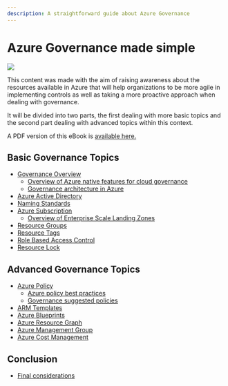 ```yaml
---
description: A straightforward guide about Azure Governance
---
```


# Azure Governance made simple

![](.gitbook/assets/azure\_governance.png)

This content was made with the aim of raising awareness about the resources available in Azure that will help organizations to be more agile in implementing controls as well as taking a more proactive approach when dealing with governance.

It will be divided into two parts, the first dealing with more basic topics and the second part dealing with advanced topics within this context.

A PDF version of this eBook is [available here.](https://github.com/ricmmartins/book-azgovernance/blob/1aec28831346b00aeb756a47ea6e40edd6805599/Azure%20Governance%20-%20Ebook.pdf)

## Basic Governance Topics

* [Governance Overview](basic-governance-topics/governance-overview/)
  * [Overview of Azure native features for cloud governance](basic-governance-topics/governance-overview/overview-of-azure-native-features-for-cloud-governance.md)
  * [Governance architecture in Azure](basic-governance-topics/governance-overview/governance-architecture-in-azure.md)
* [Azure Active Directory](basic-governance-topics/azure-active-directory.md)
* [Naming Standards](basic-governance-topics/naming-standards.md)
* [Azure Subscription](basic-governance-topics/azure-subscription/)
  * [Overview of Enterprise Scale Landing Zones](basic-governance-topics/azure-subscription/overview-of-enterprise-scale-landing-zones.md)
* [Resource Groups](basic-governance-topics/resource-groups.md)
* [Resource Tags](basic-governance-topics/resource-tags.md)
* [Role Based Access Control](basic-governance-topics/role-based-access-control.md)
* [Resource Lock](basic-governance-topics/resource-locks.md)

## Advanced Governance Topics

* [Azure Policy](advanced-governance-topics/azure-policy/)
  * [Azure policy best practices](advanced-governance-topics/azure-policy/azure-policy-best-practices.md)
  * [Governance suggested policies](advanced-governance-topics/azure-policy/governance-suggested-policies.md)
* [ARM Templates](advanced-governance-topics/arm-templates.md)
* [Azure Blueprints](advanced-governance-topics/azure-blueprints.md)
* [Azure Resource Graph](advanced-governance-topics/azure-resource-graph.md)
* [Azure Management Group](advanced-governance-topics/management-groups.md)
* [Azure Cost Management](advanced-governance-topics/cost-management.md)

## Conclusion

* [Final considerations](conclusion/final-considerations.md)
